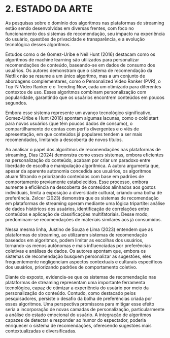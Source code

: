 # 2. ESTADO DA ARTE

As pesquisas sobre o domínio dos algoritmos nas plataformas de streaming estão sendo desenvolvidas em diversas frentes, com foco no funcionamento dos sistemas de recomendação, seu impacto na experiência do usuário, questões de privacidade e transparência, e a evolução tecnológica desses algoritmos.

Estudos como o de Gomez-Uribe e Neil Hunt (2016) destacam como os algoritmos de machine learning são utilizados para personalizar recomendações de conteúdo, baseando-se em dados de consumo dos usuários. Os autores demonstram que o sistema de recomendação da Netflix não se resume a um único algoritmo, mas a um conjunto de abordagens complementares, como o Personalized Video Ranker (PVR), o Top-N Video Ranker e o Trending Now, cada um otimizado para diferentes contextos de uso. Esses algoritmos combinam personalização com popularidade, garantindo que os usuários encontrem conteúdos em poucos segundos.

Embora esse sistema represente um avanço tecnológico significativo, Gomez-Uribe e Hunt (2016) apontam algumas lacunas, como o cold start para novos usuários (que têm poucos dados de consumo), o compartilhamento de contas com perfis divergentes e o viés de apresentação, em que conteúdos já populares tendem a ser mais recomendados, limitando a descoberta de novos títulos.

Ao analisar o papel dos algoritmos de recomendações nas plataformas de streaming, Dias (2024) demonstra como esses sistemas, embora eficientes na personalização do conteúdo, acabam por criar um paradoxo entre liberdade de escolha e manipulação algorítmica. A autora argumenta que, apesar da aparente autonomia concedida aos usuários, os algoritmos atuam filtrando e priorizando conteúdos com base em padrões de comportamento previamente estabelecidos. Esse processo, embora aumente a eficiência na descoberta de conteúdos alinhados aos gostos individuais, limita a exposição a diversidade cultural, criando uma bolha de preferência.
Zelcer (2023) demonstra que os sistemas de recomendação em plataformas de streaming operam mediante uma lógica tripartite: análise de dados históricos dos usuários, identificação de correlações entre conteúdos e aplicação de classificações multifatoriais. Desse modo, predominam-se recomendações de materiais similares aos já consumidos.

Nessa mesma linha, Justino de Souza e Lima (2023) entendem que as plataformas de streaming, ao utilizarem sistemas de recomendação baseados em algoritmos, podem limitar as escolhas dos usuários, tornando-as menos autônomas e mais influenciadas por preferências coletivas e análises de dados. Os autores apontam que, embora os sistemas de recomendação busquem personalizar as sugestões, eles frequentemente negligenciam aspectos contextuais e culturais específicos dos usuários, priorizando padrões de comportamento coletivo.

Diante do exposto, evidencia-se que os sistemas de recomendação nas plataformas de streaming representam uma importante ferramenta tecnológica, capaz de otimizar a experiência do usuário por meio da personalização do conteúdo. Contudo, como destacado pelos pesquisadores, persiste o desafio da bolha de preferências criada por esses algoritmos. Uma perspectiva promissora para mitigar esse efeito seria a incorporação de novas camadas de personalização, particularmente a análise do estado emocional do usuário. A integração de algoritmos capazes de detectar e responder ao humor do espectador, poderia enriquecer o sistema de recomendações, oferecendo sugestões mais contextualizadas e diversificadas.
 
